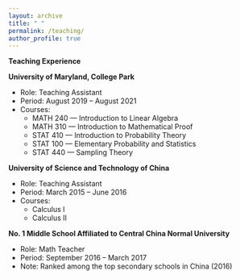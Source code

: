 ```yaml
---
layout: archive
title: " "
permalink: /teaching/
author_profile: true
---
```

<b>Teaching Experience</b>

<b>University of Maryland, College Park</b>
- Role: Teaching Assistant  
- Period: August 2019 – August 2021  
- Courses:  
  - MATH 240 — Introduction to Linear Algebra  
  - MATH 310 — Introduction to Mathematical Proof  
  - STAT 410 — Introduction to Probability Theory  
  - STAT 100 — Elementary Probability and Statistics  
  - STAT 440 — Sampling Theory

<b>University of Science and Technology of China</b>
- Role: Teaching Assistant  
- Period: March 2015 – June 2016  
- Courses:  
  - Calculus I  
  - Calculus II

<b>No. 1 Middle School Affiliated to Central China Normal University</b>
- Role: Math Teacher  
- Period: September 2016 – March 2017  
- Note: Ranked among the top secondary schools in China (2016)

